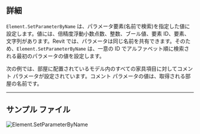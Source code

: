 ## 詳細
`Element.SetParameterByName` は、パラメータ要素(名前で検索)を指定した値に設定します。値には、倍精度浮動小数点数、整数、ブール値、要素 ID、要素、文字列があります。Revit では、パラメータは同じ名前を共有できます。そのため、`Element.SetParameterByName` は、一意の ID でアルファベット順に検索される最初のパラメータの値を設定します。

次の例では、部屋に配置されているモデル内のすべての家具項目に対してコメント パラメータが設定されています。コメント パラメータの値は、取得される部屋の名前です。
___
## サンプル ファイル

![Element.SetParameterByName](./Revit.Elements.Element.SetParameterByName_img.jpg)
